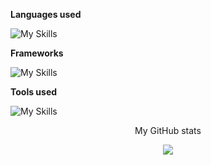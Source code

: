 **Languages used**

![My Skills](https://skillicons.dev/icons?i=c,dart,js)

**Frameworks**

![My Skills](https://skillicons.dev/icons?i=flutter,nodejs)

**Tools used**

![My Skills](https://skillicons.dev/icons?i=firebase,git,github,vscode,androidstudio)



<p align="center">
  My GitHub stats
 </p>
<p align="center">
  <img src="https://github-readme-stats.vercel.app/api?username=Buubulle&show_icons=true&theme=radical"/>
</p>

